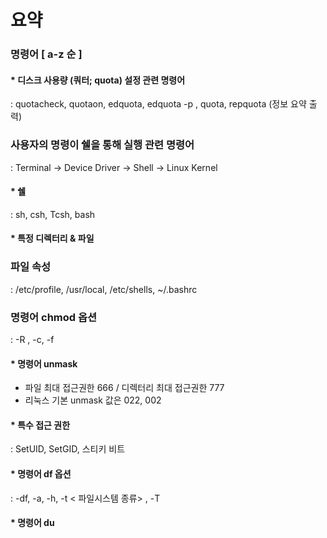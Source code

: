 # 요약 

### 명령어 [ a-z 순 ] 

#### * 디스크 사용량 (쿼터; quota) 설정 관련 명령어 
: quotacheck, quotaon, edquota, edquota -p <u1> <u2>, quota, repquota (정보 요약 출력)

### 사용자의 명령이 쉘을 통해 실행 관련 명령어 
: Terminal -> Device Driver -> Shell -> Linux Kernel 

#### * 쉘 
: sh, csh, Tcsh, bash

#### * 특정 디렉터리 & 파일 

### 파일 속성 
: /etc/profile, /usr/local, /etc/shells, ~/.bashrc

### 명령어 chmod 옵션 
: -R  , -c, -f

#### * 명령어 unmask 
* 파일 최대 접근권한 666 / 디렉터리 최대 접근권한 777
* 리눅스 기본 unmask 값은 022, 002

#### * 특수 접근 권한 
: SetUID, SetGID, 스티키 비트 

#### * 명령어 df 옵션 
: -df, -a, -h, -t < 파일시스템 종류> , -T

#### * 명령어 du 


